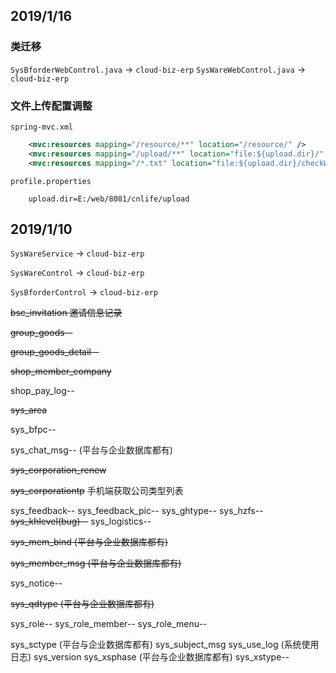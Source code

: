 ## 2019/1/16

### 类迁移
`SysBforderWebControl.java` -> `cloud-biz-erp`
`SysWareWebControl.java` -> `cloud-biz-erp`

### 文件上传配置调整

`spring-mvc.xml`

```xml
    <mvc:resources mapping="/resource/**" location="/resource/" />
    <mvc:resources mapping="/upload/**" location="file:${upload.dir}/" />
    <mvc:resources mapping="/*.txt" location="file:${upload.dir}/checkWeixin/" />    
```
`profile.properties`
```properties
    upload.dir=E:/web/8081/cnlife/upload
```


## 2019/1/10

`SysWareService` -> `cloud-biz-erp`

`SysWareControl` -> `cloud-biz-erp`

`SysBforderControl` -> `cloud-biz-erp`


<del>bsc_invitation 邀请信息记录</del>

<del>group_goods--</del>

<del>group_goods_detail--</del>

<del>shop_member_company</del>

shop_pay_log--

<del>sys_area</del>

sys_bfpc--

sys_chat_msg-- (平台与企业数据库都有)

<del>sys_corporation_renew</del>

<del>sys_corporationtp</del> 手机端获取公司类型列表

sys_feedback--
sys_feedback_pic--
sys_ghtype--
sys_hzfs--
<del>sys_khlevel(bug)--</del>
sys_logistics--

<del>sys_mem_bind (平台与企业数据库都有)</del>

<del>sys_member_msg (平台与企业数据库都有)</del>

sys_notice--

<del>sys_qdtype (平台与企业数据库都有)</del>

sys_role--
sys_role_member--
sys_role_menu--

sys_sctype (平台与企业数据库都有)
sys_subject_msg
sys_use_log (系统使用日志)
sys_version
sys_xsphase (平台与企业数据库都有)
sys_xstype--
```

